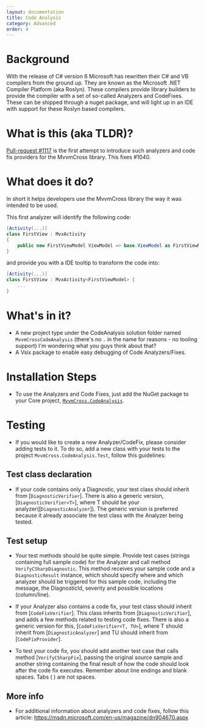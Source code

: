```yaml
---
layout: documentation
title: Code Analysis
category: Advanced
order: 4
---
```

# Background

With the release of C# version 6 Microsoft has rewritten their C# and VB compilers from the ground up. They are known as the Microsoft .NET Compiler Platform (aka Roslyn). These compilers provide library builders to provide the compiler with a set of so-called Analyzers and CodeFixes. These can be shipped through a nuget package, and will light up in an IDE with support for these Roslyn based compilers.

# What is this (aka TLDR)?

[Pull-request #1117](https://github.com/MvvmCross/MvvmCross/pull/1117) is the first attempt to introduce such analyzers and code fix providers for the MvvmCross library. This fixes #1040.

# What does it do?

In short it helps developers use the MvvmCross library the way it was intended to be used.

This first analyzer will identify the following code:

```c#
[Activity(...)]
class FirstView : MvxActivity
{
    public new FirstViewModel ViewModel => base.ViewModel as FirstViewModel;
}
```

and provide you with a IDE tooltip to transform the code into:

```c#
[Activity(...)]
class FirstView : MvxActivity<FirstViewModel> {
    ...
}
```

# What's in it?
- A new project type under the CodeAnalysis solution folder named `MvvmCrossCodeAnalysis` (there's no `.` in the name for reasons - no tooling support) I'm wondering what you guys think about that?
- A Vsix package to enable easy debugging of Code Analyzers/Fixes.

# Installation Steps
- To use the Analyzers and Code Fixes, just add the NuGet package to your Core project, [`MvvmCross.CodeAnalysis`](https://www.nuget.org/packages/MvvmCross.CodeAnalysis/).

# Testing
- If you would like to create a new Analyzer/CodeFix, please consider adding tests to it. To do so, add a new class with your tests to the project `MvvmCross.CodeAnalysis.Test`, follow this guidelines:

## Test class declaration

- If your code contains only a Diagnostic, your test class should inherit from
[`DiagnosticVerifier`].
There is also a generic version, [`DiagnosticVerifier<T>`], where T should be your analyzer([`DiagnosticAnalyzer`]). The generic version is preferred because it already associate the test class with the Analyzer being tested.

## Test setup

- Your test methods should be quite simple. Provide test cases (strings containing full sample code) for the Analyzer and call method `VerifyCSharpDiagnostic`. This method receives your sample code and a `DiagnosticResult` instance, which should specify where and which analyzer should be triggered for this sample code, including the message, the DiagnosticId, severity and possible locations (column/line).

- If your Analyzer also contains a code fix, your test class should inherit from
[`CodeFixVerifier`]. This class inherits from [`DiagnosticVerifier`], and adds a few methods related to testing code fixes. There is also a generic version for this, [`CodeFixVerifier<T, TU>`], where T should inherit from [`DiagnosticAnalyzer`] and TU should inherit from [`CodeFixProvider`].

- To test your code fix, you should add another test case that calls method [`VerifyCSharpFix`], passing the original source sample and another string containing the final result of how the code should look after the code fix executes. Remember about line endings and blank spaces. Tabs (	) are not spaces.

## More info
- For additional information about analyzers and code fixes, follow this article:
https://msdn.microsoft.com/en-us/magazine/dn904670.aspx
